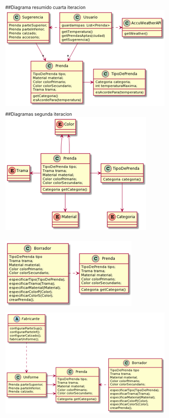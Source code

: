 ##Diagrama resumido cuarta iteracion
<br>
<img src="https://github.com/josibuttazzoni/TP-QueMePongo/blob/master/QMP%20tercerIteracion2.png" />
<br>

##Diagramas segunda iteracion
<br>
<img src="https://github.com/josibuttazzoni/TP-QueMePongo/blob/master/QMP%20segIteracion1.png" />
<br>

<br>
<img src="https://github.com/josibuttazzoni/TP-QueMePongo/blob/master/QMP%20segIteracion2.png" />
<br>

<br>
<img src="https://github.com/josibuttazzoni/TP-QueMePongo/blob/master/QMP%20segIteracion3.png" />
<br>
